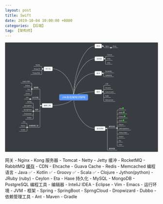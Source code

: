 ```yaml
---
layout: post
title: Swift
date: 2019-10-04 10:00:00 +0800
categories: 【后端】
tag: 【架构师】
---
```



![/images/2019-10-04Jvm后端.png](/images/2019-10-04Jvm后端.png)

网关
    - Nginx
        - Kong
服务器
    - Tomcat
    - Netty
    - Jetty
缓冲
    - RocketMQ
    - RabbitMQ
[缓存]((https://www.cnblogs.com/panchanggui/p/9503666.html))
    - CDN
    - Ehcache
    - Guava Cache
    - Redis
    - Memcached
编程语言
    - Java ✅
    - Kotlin ✅
    - Groovy ✅
    - Scala ✅
    - Clojure
    - Jython(python)
    - JRuby (ruby)
    - Ceylon
    - Eta
    - Haxe
持久化
    - MySQL
    - MongoDB
    - PostgreSQL
编程工具
    - 编辑器
        - InteliJ IDEA
        - Eclipse
        - Vim
        - Emacs
    - 运行环境
        - JVM
    - 框架
        - Spring
        - SpringBoot
        - SprngCloud
        - Dropwizard
        - Dubbo
    - 依赖管理工具
        - Ant
        - Maven
        - Gradle
